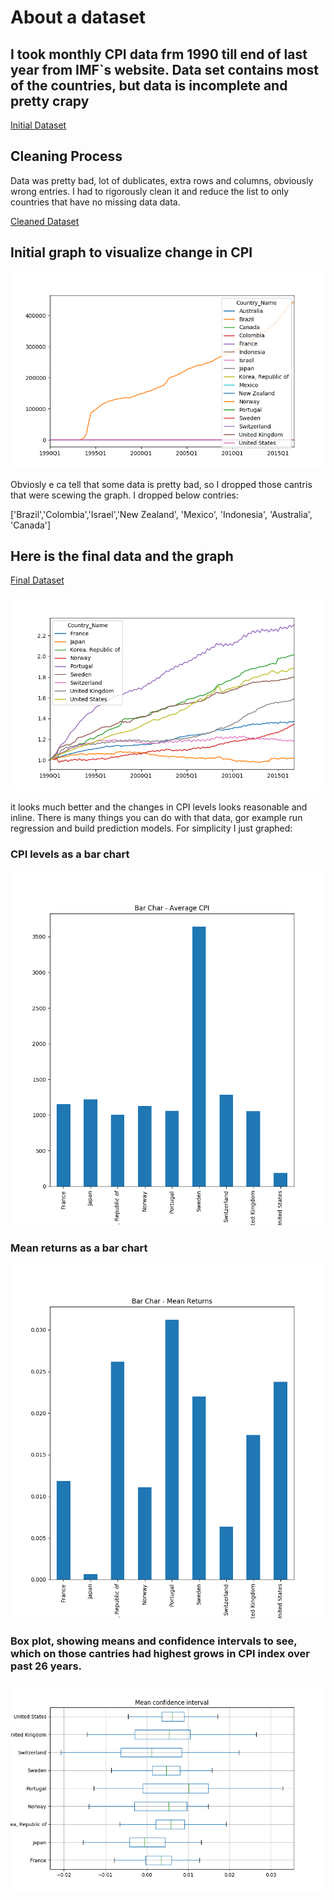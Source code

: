 # About a dataset

## I took monthly CPI data frm 1990 till end of last year from IMF`s website. Data set contains most of the countries, but data is incomplete and pretty crapy

[Initial Dataset](./CPI_Data.csv)

## Cleaning Process

Data was pretty bad, lot of dublicates, extra rows and columns, obviously wrong entries. I had to rigorously clean it and reduce the list to only countries that have no missing data data. 

[Cleaned Dataset](./CleanedCPIdata.csv)

## Initial graph to visualize change in CPI

![initial](./CPIgraphBefore.png)

Obviosly e ca tell that some data is pretty bad, so I dropped those cantris that were scewing the graph. I dropped below contries:

['Brazil','Colombia','Israel','New Zealand', 'Mexico', 'Indonesia', 'Australia', 'Canada']

## Here is the final data and the graph

[Final Dataset](./FinalCPIdata.csv)

![final](./CPIgraphAfter.png)

it looks much better and the changes in CPI levels looks reasonable and inline. There is many things you can do with that data, gor example run regression and build prediction models. For simplicity I just graphed:

### CPI levels as a bar chart

![cpibar](./CPIbarchar.png)

### Mean returns as a bar chart

![meansbar](./Meansbarchar.png)

### Box plot, showing means and confidence intervals to see, which on those cantries had highest grows in CPI index over past 26 years.

![boxplot](./CPIchangeboxplot.png)